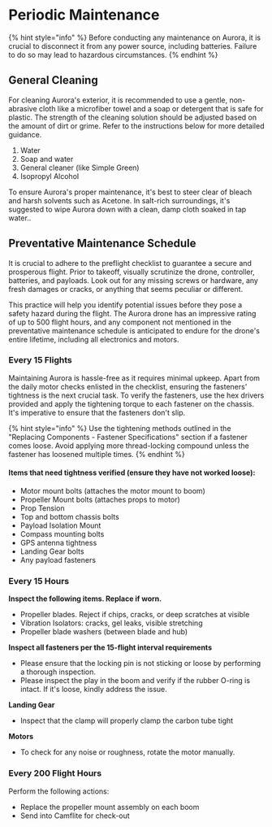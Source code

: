 # Periodic Maintenance

{% hint style="info" %}
Before conducting any maintenance on Aurora, it is crucial to disconnect it from any power source, including batteries. Failure to do so may lead to hazardous circumstances.
{% endhint %}

## General Cleaning

For cleaning Aurora's exterior, it is recommended to use a gentle, non-abrasive cloth like a microfiber towel and a soap or detergent that is safe for plastic. The strength of the cleaning solution should be adjusted based on the amount of dirt or grime. Refer to the instructions below for more detailed guidance.

1. Water
2. Soap and water
3. General cleaner (like Simple Green)
4. Isopropyl Alcohol

To ensure Aurora's proper maintenance, it's best to steer clear of bleach and harsh solvents such as Acetone. In salt-rich surroundings, it's suggested to wipe Aurora down with a clean, damp cloth soaked in tap water..

## Preventative Maintenance Schedule

It is crucial to adhere to the preflight checklist to guarantee a secure and prosperous flight. Prior to takeoff, visually scrutinize the drone, controller, batteries, and payloads. Look out for any missing screws or hardware, any fresh damages or cracks, or anything that seems peculiar or different.&#x20;

This practice will help you identify potential issues before they pose a safety hazard during the flight. The Aurora drone has an impressive rating of up to 500 flight hours, and any component not mentioned in the preventative maintenance schedule is anticipated to endure for the drone's entire lifetime, including all electronics and motors.

### Every 15 Flights

Maintaining Aurora is hassle-free as it requires minimal upkeep. Apart from the daily motor checks enlisted in the checklist, ensuring the fasteners' tightness is the next crucial task. To verify the fasteners, use the hex drivers provided and apply the tightening torque to each fastener on the chassis. It's imperative to ensure that the fasteners don't slip.

{% hint style="info" %}
Use the tightening methods outlined in the "Replacing Components - Fastener Specifications" section if a fastener comes loose. Avoid applying more thread-locking compound unless the fastener has loosened multiple times.
{% endhint %}

#### Items that need tightness verified (ensure they have not worked loose):

* Motor mount bolts (attaches the motor mount to boom)
* Propeller Mount bolts (attaches props to motor)
* Prop Tension&#x20;
* Top and bottom chassis bolts
* Payload Isolation Mount
* Compass mounting bolts
* GPS antenna tightness
* Landing Gear bolts
* Any payload fasteners



### Every 15 Hours

**Inspect the following items. Replace if worn.**

* Propeller blades. Reject if chips, cracks, or deep scratches at visible
* Vibration Isolators: cracks, gel leaks, visible stretching
* Propeller blade washers (between blade and hub)

**Inspect all fasteners per the 15-flight interval requirements**

* Please ensure that the locking pin is not sticking or loose by performing a thorough inspection.
* Please inspect the play in the boom and verify if the rubber O-ring is intact. If it's loose, kindly address the issue.

**Landing Gear**

* Inspect that the clamp will properly clamp the carbon tube tight

**Motors**

* To check for any noise or roughness, rotate the motor manually.

### Every 200 Flight Hours

Perform the following actions:

* Replace the propeller mount assembly on each boom
* Send into Camflite for check-out



